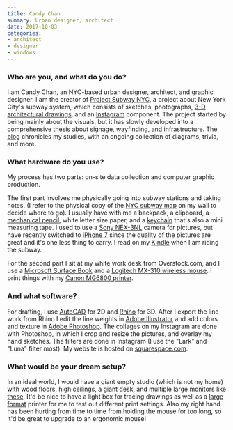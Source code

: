 ```yaml
---
title: Candy Chan
summary: Urban designer, architect
date: 2017-10-03
categories:
- architect
- designer
- windows
---
```


### Who are you, and what do you do?

I am Candy Chan, an NYC-based urban designer, architect, and graphic designer. I am the creator of [Project Subway NYC](http://projectsubwaynyc.com/ "Candy's New York subway project."), a project about New York City's subway system, which consists of sketches, photographs, [3-D architectural drawings](http://www.projectsubwaynyc.com/x-ray-area-maps "Candy's 3D drawings of the New York subway system."), and an [Instagram](https://www.instagram.com/projectsubwaynyc/ "Candy's Instagram account for Project Subway NYC.") component. The project started by being mainly about the visuals, but it has slowly developed into a comprehensive thesis about signage, wayfinding, and infrastructure. The [blog](http://www.projectsubwaynyc.com/blog/ "Candy's weblog for Project Subway NYC.") chronicles my studies, with an ongoing collection of diagrams, trivia, and more.

### What hardware do you use?

My process has two parts: on-site data collection and computer graphic production.

The first part involves me physically going into subway stations and taking notes. (I refer to the physical copy of the [NYC subway map](http://web.mta.info/nyct/maps/subwaymap.pdf "The official map of the New York subway system (PDF).") on my wall to decide where to go). I usually have with me a backpack, a clipboard, a [mechanical pencil][clearpoint], white letter size paper, and a [keychain][powerlock-key] that's also a mini measuring tape. I used to use a [Sony NEX-3NL][nex-3n] camera for pictures, but have recently switched to [iPhone 7][iphone-7] since the quality of the pictures are great and it's one less thing to carry. I read on my [Kindle][] when I am riding the subway.

For the second part I sit at my white work desk from Overstock.com, and I use a [Microsoft Surface Book][surface-book] and a [Logitech MX-310 wireless mouse][mx-310]. I print things with my [Canon MG6800 printer][pixma-mg6800].

### And what software?

For drafting, I use [AutoCAD][] for 2D and [Rhino][] for 3D. After I export the line work from Rhino I edit the line weights in [Adobe Illustrator][illustrator] and add colors and texture in [Adobe Photoshop][photoshop]. The collages on my Instagram are done with Photoshop, in which I crop and resize the pictures, and overlay my hand sketches. The filters are done in Instagram (I use the "Lark" and "Luna" filter most). My website is hosted on [squarespace.com][squarespace].

### What would be your dream setup?

In an ideal world, I would have a giant empty studio (which is not my home) with wood floors, high ceilings, a giant desk, and multiple large monitors like [these][34uc89g-b]. It'd be nice to have a light box for tracing drawings as well as a [large format][designjet-t795] printer for me to test out different print settings. Also my right hand has been hurting from time to time from holding the mouse for too long, so it'd be great to upgrade to an ergonomic mouse!

[34uc89g-b]: https://www.lg.com/us/monitors/lg-34UC89G-B-ultrawide-monitor "A 34 inch curved screen."
[autocad]: https://www.autodesk.com/products/autocad/overview "CAD software."
[clearpoint]: https://www.amazon.com/Paper-Mate-Clearpoint-Mechanical-Starter/dp/B001PV2KYM/ "A mechanical pencil."
[designjet-t795]: https://www8.hp.com/us/en/large-format-printers/designjet-printers/t795.html "A large format printer."
[illustrator]: https://www.adobe.com/products/illustrator.html "A vector graphics editor."
[iphone-7]: https://en.wikipedia.org/wiki/IPhone_7 "A 4.7 inch iOS smartphone."
[kindle]: https://www.amazon.com/Kindle-Ereader-ebook-reader/dp/B007HCCNJU "A digital book reader."
[mx-310]: https://www.amazon.com/Logitech-MX-310-Optical-Mouse/dp/B0000A1GOF "A mouse."
[nex-3n]: https://www.amazon.com/Sony-NEX-3NL-Compact-Interchangeable-Digital/dp/B00BF9MUBM "A 16.1 megapixel mirrorless digital camera."
[photoshop]: https://www.adobe.com/products/photoshop.html "A bitmap image editor."
[pixma-mg6800]: https://www.canon-europe.com/printers/inkjet/pixma/pixma_mg6800_series/ "An all-in-one printer."
[powerlock-key]: https://www.amazon.com/Stanley-39-130-4-Inch-PowerLock-Tape/dp/B00002X2HB/ "A measuring tape that attaches to your keyring."
[rhino]: https://www.rhino3d.com/ "3D modelling software."
[squarespace]: https://www.squarespace.com/ "A site hosting/creation service."
[surface-book]: https://www.microsoft.com/en-us/surface/devices/surface-book/overview "A 13.5 inch laptop/tablet device."
